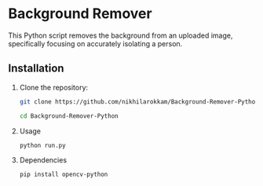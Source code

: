 # Background Remover
























This Python script removes the background from an uploaded image, specifically focusing on accurately isolating a person.

## Installation

1. Clone the repository:

   ```bash
   git clone https://github.com/nikhilarokkam/Background-Remover-Python.git
   ```
   ```bash
   cd Background-Remover-Python

2. Usage
   ```bash
   python run.py
3. Dependencies
   ```bash
   pip install opencv-python

